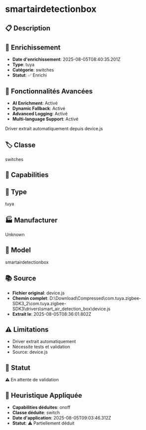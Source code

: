 # smartairdetectionbox

## 📋 Description

## 🔧 Enrichissement
- **Date d'enrichissement**: 2025-08-05T08:40:35.201Z
- **Type**: tuya
- **Catégorie**: switches
- **Statut**: ✅ Enrichi

## 🚀 Fonctionnalités Avancées
- **AI Enrichment**: Activé
- **Dynamic Fallback**: Activé
- **Advanced Logging**: Activé
- **Multi-language Support**: Activé

Driver extrait automatiquement depuis device.js

## 🏷️ Classe
switches

## 🔧 Capabilities


## 📡 Type
tuya

## 🏭 Manufacturer
Unknown

## 📱 Model
smartairdetectionbox

## 📚 Source
- **Fichier original**: device.js
- **Chemin complet**: D:\Download\Compressed\com.tuya.zigbee-SDK3_2\com.tuya.zigbee-SDK3\drivers\smart_air_detection_box\device.js
- **Extrait le**: 2025-08-05T08:36:01.802Z

## ⚠️ Limitations
- Driver extrait automatiquement
- Nécessite tests et validation
- Source: device.js

## 🚀 Statut
⚠️ En attente de validation

## 🧠 Heuristique Appliquée
- **Capabilities déduites**: onoff
- **Classe déduite**: switch
- **Date d'application**: 2025-08-05T09:03:46.312Z
- **Statut**: ⚠️ Partiellement déduit
